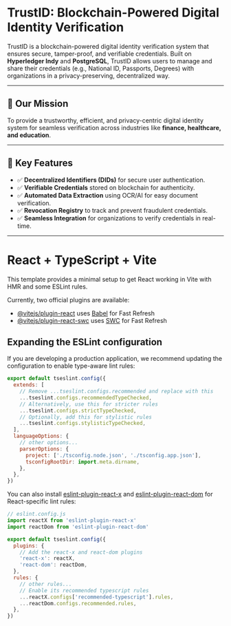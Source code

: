 # TrustID: Blockchain-Powered Digital Identity Verification

TrustID is a blockchain-powered digital identity verification system that ensures secure, tamper-proof, and verifiable credentials. Built on **Hyperledger Indy** and **PostgreSQL**, TrustID allows users to manage and share their credentials (e.g., National ID, Passports, Degrees) with organizations in a privacy-preserving, decentralized way.

---

## 📌 Our Mission
To provide a trustworthy, efficient, and privacy-centric digital identity system for seamless verification across industries like **finance, healthcare, and education**.

---

## 🔹 Key Features
- ✅ **Decentralized Identifiers (DIDs)** for secure user authentication.
- ✅ **Verifiable Credentials** stored on blockchain for authenticity.
- ✅ **Automated Data Extraction** using OCR/AI for easy document verification.
- ✅ **Revocation Registry** to track and prevent fraudulent credentials.
- ✅ **Seamless Integration** for organizations to verify credentials in real-time.

---



# React + TypeScript + Vite

This template provides a minimal setup to get React working in Vite with HMR and some ESLint rules.

Currently, two official plugins are available:

- [@vitejs/plugin-react](https://github.com/vitejs/vite-plugin-react/blob/main/packages/plugin-react/README.md) uses [Babel](https://babeljs.io/) for Fast Refresh
- [@vitejs/plugin-react-swc](https://github.com/vitejs/vite-plugin-react-swc) uses [SWC](https://swc.rs/) for Fast Refresh

## Expanding the ESLint configuration

If you are developing a production application, we recommend updating the configuration to enable type-aware lint rules:

```js
export default tseslint.config({
  extends: [
    // Remove ...tseslint.configs.recommended and replace with this
    ...tseslint.configs.recommendedTypeChecked,
    // Alternatively, use this for stricter rules
    ...tseslint.configs.strictTypeChecked,
    // Optionally, add this for stylistic rules
    ...tseslint.configs.stylisticTypeChecked,
  ],
  languageOptions: {
    // other options...
    parserOptions: {
      project: ['./tsconfig.node.json', './tsconfig.app.json'],
      tsconfigRootDir: import.meta.dirname,
    },
  },
})
```

You can also install [eslint-plugin-react-x](https://github.com/Rel1cx/eslint-react/tree/main/packages/plugins/eslint-plugin-react-x) and [eslint-plugin-react-dom](https://github.com/Rel1cx/eslint-react/tree/main/packages/plugins/eslint-plugin-react-dom) for React-specific lint rules:

```js
// eslint.config.js
import reactX from 'eslint-plugin-react-x'
import reactDom from 'eslint-plugin-react-dom'

export default tseslint.config({
  plugins: {
    // Add the react-x and react-dom plugins
    'react-x': reactX,
    'react-dom': reactDom,
  },
  rules: {
    // other rules...
    // Enable its recommended typescript rules
    ...reactX.configs['recommended-typescript'].rules,
    ...reactDom.configs.recommended.rules,
  },
})
```
